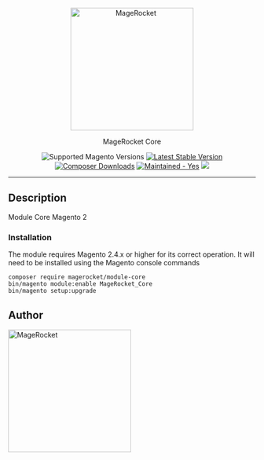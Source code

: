 <div align="center">
    <br>
    <a href="https://magerocket.com">
<img alt="MageRocket" src="https://magerocket.com/assets/logo.png" width="250"/>    </a>
    <p align="center">MageRocket Core</p>
    <img src="https://img.shields.io/badge/magento-2.4-brightgreen.svg?logo=magento&longCache=true&style=flat-square" alt="Supported Magento Versions"/>
    <a href="https://packagist.org/packages/magerocket/module-core" target="_blank"><img src="https://img.shields.io/packagist/v/magerocket/module-core.svg?style=flat-square" alt="Latest Stable Version"/></a>
    <a href="https://packagist.org/packages/magerocket/module-core" target="_blank"><img src="https://poser.pugx.org/magerocket/module-core/downloads" alt="Composer Downloads"/></a>
    <a href="https://github.com/MageRocket/module-core/graphs/commit-activity" target="_blank"><img src="https://img.shields.io/badge/maintained%3F-yes-brightgreen.svg?style=flat-square" alt="Maintained - Yes"/></a>
    <a href="https://opensource.org/licenses/MIT" target="_blank"><img src="https://img.shields.io/badge/license-MIT-blue.svg"/></a>
    <hr>
</div>

## Description
Module Core Magento 2

### Installation
The module requires Magento 2.4.x or higher for its correct operation. It will need to be installed using the Magento console commands

```
composer require magerocket/module-core
bin/magento module:enable MageRocket_Core
bin/magento setup:upgrade
```

## Author

[<img alt="MageRocket" src="https://magerocket.com/assets/logo.png" width="250"/>](https://magerocket.com)